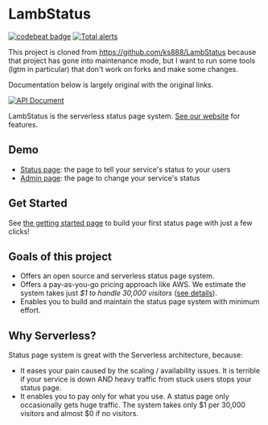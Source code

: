 # LambStatus

[![codebeat badge](https://codebeat.co/badges/b4bdd1cc-0207-4aa2-8bba-355302e2a35a)](https://codebeat.co/projects/github-com-silarsis-lambstatus-master)
[![Total alerts](https://img.shields.io/lgtm/alerts/g/silarsis/LambStatus.svg?logo=lgtm&logoWidth=18)](https://lgtm.com/projects/g/silarsis/LambStatus/alerts/)

This project is cloned from https://github.com/ks888/LambStatus because that project has gone into maintenance mode, but I want to run some tools (lgtm in particular) that don't work on forks and make some changes.

Documentation below is largely original with the original links.

[![API Document](https://img.shields.io/badge/api-v0-blue.svg)](https://lambstatus.github.io/apidocs/)

LambStatus is the serverless status page system. [See our website](https://lambstatus.github.io/) for features.

## Demo

* [Status page](https://demo-status.lambstatus.org): the page to tell your service's status to your users
* [Admin page](https://demo-admin.lambstatus.org): the page to change your service's status

## Get Started

See [the getting started page](https://lambstatus.github.io/get-started) to build your first status page with just a few clicks!

## Goals of this project

* Offers an open source and serverless status page system.
* Offers a pay-as-you-go pricing approach like AWS. We estimate the system takes just *$1 to handle 30,000 visitors* ([see details](https://lambstatus.github.io/cost-estimate)).
* Enables you to build and maintain the status page system with minimum effort.

## Why Serverless?

Status page system is great with the Serverless architecture, because:

* It eases your pain caused by the scaling / availability issues. It is terrible if your service is down AND heavy traffic from stuck users stops your status page.
* It enables you to pay only for what you use. A status page only occasionally gets huge traffic. The system takes only $1 per 30,000 visitors and almost $0 if no visitors.
